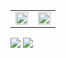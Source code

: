 <table frame=void border="0"> 
  <tr border="0">
    <td valign="top" style="border: none !important;">
      <a href="https://velog.io/@gidskql6671"> 
        <img src="https://user-images.githubusercontent.com/23000498/132990957-0692f066-7912-4810-8e7c-3b5a49c7dc54.png" width="100%"> 
      </a> 
    </td>
    <td valign="top">
      <a href="https://velog.io/@gidskql6671/about"> 
        <img src="https://user-images.githubusercontent.com/23000498/132990897-4f16316f-6cb5-4c91-800c-134eabc2c98a.png" width="100%">
      </a>
    </td>
  </tr>
</table>


<a href="https://velog.io/@gidskql6671"> 
  <img src="https://img.shields.io/badge/Dev Blog-1aa4e4?style=flat-square&logoColor=white"/></a>
</a> 
<a href="https://velog.io/@gidskql6671/about"> 
  <img src="https://img.shields.io/badge/About Me-389e64?style=flat-square&logoColor=white"/></a>
</a> 
